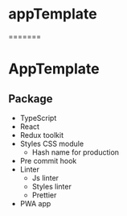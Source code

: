 # appTemplate
=======
# AppTemplate
## Package
- TypeScript
- React
- Redux toolkit
- Styles CSS module
  - Hash name for production
- Pre commit hook
- Linter
  - Js linter
  - Styles linter
  - Prettier
- PWA app

